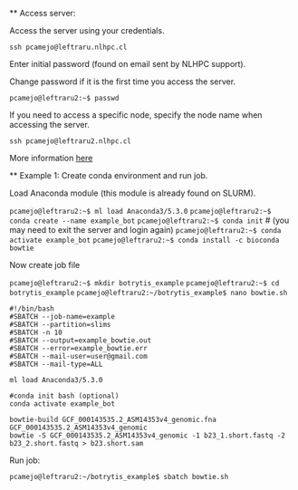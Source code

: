 ** Access server:

Access the server using your credentials.

```ssh pcamejo@leftraru.nlhpc.cl```

Enter initial password (found on email sent by NLHPC support). 

Change password if it is the first time you access the server.

```pcamejo@leftraru2:~$ passwd```

If you need to access a specific node, specify the node name when accessing the server.

```ssh pcamejo@leftraru2.nlhpc.cl```

More information [here](http://usuarios.nlhpc.cl/index.php/Tutorial_de_acceso_a_Leftraru_via_SSH)

** Example 1: Create conda environment and run job.

Load Anaconda module (this module is already found on SLURM).

```pcamejo@leftraru2:~$ ml load Anaconda3/5.3.0```
```pcamejo@leftraru2:~$ conda create --name example_bot```
```pcamejo@leftraru2:~$ conda init``` # (you may need to exit the server and login again)
```pcamejo@leftraru2:~$ conda activate example_bot```
```pcamejo@leftraru2:~$ conda install -c bioconda bowtie```

Now create job file

```pcamejo@leftraru2:~$ mkdir botrytis_example```
```pcamejo@leftraru2:~$ cd botrytis_example```
```pcamejo@leftraru2:~/botrytis_example$ nano bowtie.sh```

```
#!/bin/bash
#SBATCH --job-name=example
#SBATCH --partition=slims
#SBATCH -n 10
#SBATCH --output=example_bowtie.out
#SBATCH --error=example_bowtie.err
#SBATCH --mail-user=user@gmail.com
#SBATCH --mail-type=ALL

ml load Anaconda3/5.3.0

#conda init bash (optional)
conda activate example_bot

bowtie-build GCF_000143535.2_ASM14353v4_genomic.fna GCF_000143535.2_ASM14353v4_genomic
bowtie -S GCF_000143535.2_ASM14353v4_genomic -1 b23_1.short.fastq -2 b23_2.short.fastq > b23.short.sam
```
Run job:

```pcamejo@leftraru2:~/botrytis_example$ sbatch bowtie.sh```

